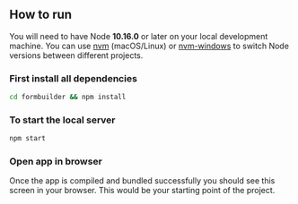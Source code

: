 ## How to run
You will need to have Node **10.16.0** or later on your local development machine. You can use [nvm](https://github.com/creationix/nvm#installation) (macOS/Linux) or [nvm-windows](https://github.com/coreybutler/nvm-windows#node-version-manager-nvm-for-windows) to switch Node versions between different projects.

### First install all dependencies
```sh
cd formbuilder && npm install
```

### To start the local server
```sh
npm start
```

### Open app in browser
Once the app is compiled and bundled successfully you should see this screen in your browser. This would be your starting point of the project.
